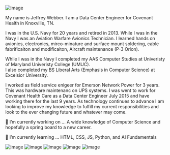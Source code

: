 ![image](https://github.com/user-attachments/assets/a4cbeda3-7410-4a05-a781-89c3d2e26c6b)

My name is Jeffrey Webber.   I am a Data Center Engineer for Covenant Health in Knoxville, TN.

I was in the U.S. Navy for 20 years and retired in 2013.  While I was in the Navy I was an Aviation Warfare Avionics Technician.
I learned hands on avionics, electronics, mirco-minature and surface mount soldering, cable fabrificaiton and modificaiton, Aircraft maintenance (P-3 Orion).

While I was in the Navy I completed my AAS Computer Studies at Univeristy of Maryland Univeristy College (UMUC).  
I also completed my BS Liberal Arts (Emphasis in Computer Science) at Excelsior University.

I worked as field service enigeer for Emerson Network Power for 3 years.   This was hardware maintenanc on UPS systems.
I was went to work for Covenant Health Care as a Data Center Engineer July 2015 and have working there for the last 9 years.
As technology continues to advance I am looking to improve my knowledge to fulfill my current responsibilities and look to the ever changing future and whatever may come. 

🔭 I’m currently working on ... A wide knowledge of Computer Science and hopefully a spring board to a new career.

🌱 I’m currently learning ... HTML, CSS, JS, Python, and AI Fundamentals


![image](https://github.com/user-attachments/assets/69916548-78bf-40d9-8b33-6d3020fa8d75)
![image](https://github.com/user-attachments/assets/e56913e5-741c-42e6-a9c8-622197e18b92)
![image](https://github.com/user-attachments/assets/14089a1b-51f0-4d09-945c-9bc858f7c33e)
![image](https://github.com/user-attachments/assets/f0867ff5-fa11-4734-9817-db9172a59cc2)
![image](https://github.com/user-attachments/assets/607fdab8-b550-473b-bc91-689b90303c05)



<!--
**jwebber4/jwebber4** is a ✨ _special_ ✨ repository because its `README.md` (this file) appears on your GitHub profile.

Here are some ideas to get you started:

- 🔭 I’m currently working on ...
- 🌱 I’m currently learning ...
- 👯 I’m looking to collaborate on ...
- 🤔 I’m looking for help with ...
- 💬 Ask me about ...
- 📫 How to reach me: ...
- 😄 Pronouns: ...
- ⚡ Fun fact: ...
-->
